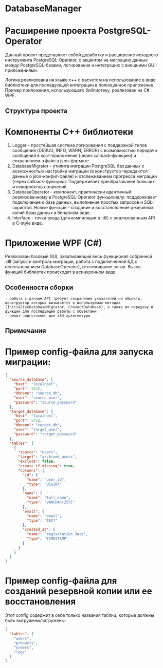 # DatabaseManager

# Расширение проекта PostgreSQL-Operator

Данный проект представляет собой доработку и расширение исходного инструмента PostgreSQL-Operator, с акцентом на миграцию данных между PostgreSQL-базами, логирование и интеграцию с внешними GUI-приложениями.

Логика реализована на языке c++ с расчетом на использование в виде библиотеки для последующей интеграции в полноценное приложение. Пример приложения, использующего библиотеку, реализован на C# WPF.

## Структура проекта

# Компоненты C++ библиотеки

1. Logger - простейшая система логирования с поддержкой типов сообщений (DEBUG, INFO, WARN, ERROR) с возможностью передачи сообщений в хост-приложение (через callback-функцию) и сохранением в файл в json-формате.
2. DatabaseMigrator - утилита миграции PostgreSQL баз данных с возможностью настройки миграции (в конструктор передаются данные о json-конфиг-файле) и отслеживанием прогресса миграции (через callback-функцию). Поддерживает преобразование больших и некорректных значений.
3. DatabaseOperator - компонент, практически идентичный реализованному в PostgreSQL-Operator функционалу: поддерживает подключение к базе данных, выполнение простых запросов и SQL-скриптов. Новые функции - создание и восстановление резервных копий базы данных в бинарном виде.
4. Interface - точка входа (для компиляции в .dll) с реализованным API в C-style виде.

# Приложение WPF (C#)

Реализован базовый GUI, охватывающий весь функционал собранной .dll (запуск и контроль миграции, работа с подключенной БД с использованием DatabaseOperator), отслеживание логов. Вызов функций библиотек происходит в асинхронном виде.

## Особенности сборки

	- работа с данным API требует сохранения указателей на обьекты, конструктор которых вызывается в используемых методах (InitializeDatabaseMigrator, ConnectDatabase), а также их передачу в функции для последующей работы с обьектами
	- релиз подготовлен для x64-архитектуры
	
## Примечания

# Пример config-файла для запуска миграции:

```json
{
  "source_database": {
    "host": "localhost",
    "port": 5432,
    "dbname": "source_db",
    "user": "source_user",
    "password": "source_password"
  },
  "target_database": {
    "host": "localhost",
    "port": 5432,
    "dbname": "target_db",
    "user": "target_user",
    "password": "target_password"
  },
  "tables": [
    {
      "source": "users",
      "target": "archived_users",
      "exclude": false,
      "create_if_missing": true,
      "columns": {
        "id": {
          "name": "user_id",
          "type": "BIGINT"
        },
        "name": {
          "name": "full_name",
          "type": "VARCHAR(255)"
        },
        "email": {
          "name": "email",
          "type": "TEXT"
        },
        "created_at": {
          "name": "registration_date",
          "type": "TIMESTAMP"
        }
      }
    }
  ]
}
```

# Пример config-файла для созданий резервной копии или ее восстановления

Этот config содержит в себе только названия таблиц, которые должны быть выгружены/загружены:

```json
{
  "tables": [
    "users",
    "products",
    "orders",
    "logs"
  ]
}
```
